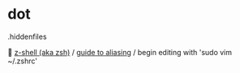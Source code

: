 # dot
.hiddenfiles

:shell:
[z-shell (aka zsh)](https://ohmyz.sh) / [guide to aliasing](https://medium.com/@yankee.exe/command-line-productivity-with-fish-shell-26dd77d7d018) / begin editing with 'sudo vim ~/.zshrc'
